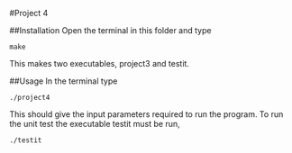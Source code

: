 #Project 4



##Installation
Open the terminal in this folder and type

```
make
```

This makes two executables, project3 and testit. 

##Usage
In the terminal type

```
./project4
```

This should give the input parameters required to run the program. To run the unit test the executable testit must be run,

```
./testit
```
